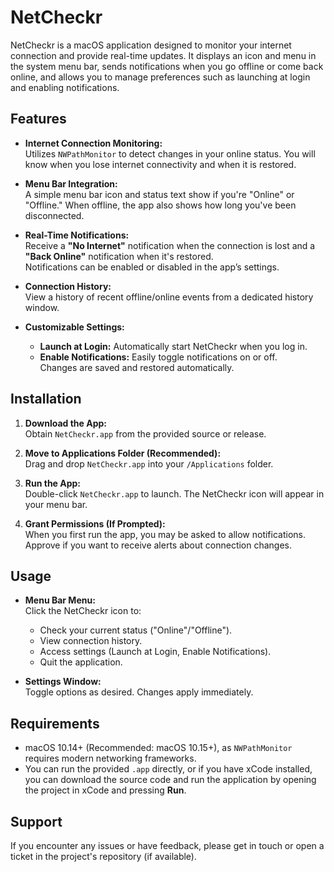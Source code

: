 # NetCheckr

NetCheckr is a macOS application designed to monitor your internet connection and provide real-time updates. It displays an icon and menu in the system menu bar, sends notifications when you go offline or come back online, and allows you to manage preferences such as launching at login and enabling notifications.

## Features

- **Internet Connection Monitoring:**  
  Utilizes `NWPathMonitor` to detect changes in your online status. You will know when you lose internet connectivity and when it is restored.

- **Menu Bar Integration:**  
  A simple menu bar icon and status text show if you're "Online" or "Offline." When offline, the app also shows how long you've been disconnected.

- **Real-Time Notifications:**  
  Receive a **"No Internet"** notification when the connection is lost and a **"Back Online"** notification when it's restored.  
  Notifications can be enabled or disabled in the app’s settings.

- **Connection History:**  
  View a history of recent offline/online events from a dedicated history window.

- **Customizable Settings:**  
  - **Launch at Login:** Automatically start NetCheckr when you log in.  
  - **Enable Notifications:** Easily toggle notifications on or off.  
  Changes are saved and restored automatically.

## Installation

1. **Download the App:**  
   Obtain `NetCheckr.app` from the provided source or release.

2. **Move to Applications Folder (Recommended):**  
   Drag and drop `NetCheckr.app` into your `/Applications` folder.

3. **Run the App:**  
   Double-click `NetCheckr.app` to launch. The NetCheckr icon will appear in your menu bar.

4. **Grant Permissions (If Prompted):**  
   When you first run the app, you may be asked to allow notifications. Approve if you want to receive alerts about connection changes.

## Usage

- **Menu Bar Menu:**  
  Click the NetCheckr icon to:
  - Check your current status ("Online"/"Offline").
  - View connection history.
  - Access settings (Launch at Login, Enable Notifications).
  - Quit the application.

- **Settings Window:**  
  Toggle options as desired. Changes apply immediately.

## Requirements

- macOS 10.14+ (Recommended: macOS 10.15+), as `NWPathMonitor` requires modern networking frameworks.
- You can run the provided `.app` directly, or if you have xCode installed, you can download the source code and run the application by opening the project in xCode and pressing **Run**.

## Support

If you encounter any issues or have feedback, please get in touch or open a ticket in the project's repository (if available).

